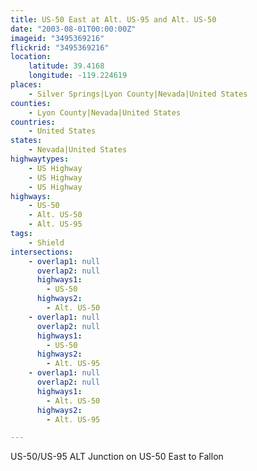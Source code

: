 ```yaml
---
title: US-50 East at Alt. US-95 and Alt. US-50
date: "2003-08-01T00:00:00Z"
imageid: "3495369216"
flickrid: "3495369216"
location:
    latitude: 39.4168
    longitude: -119.224619
places:
    - Silver Springs|Lyon County|Nevada|United States
counties:
    - Lyon County|Nevada|United States
countries:
    - United States
states:
    - Nevada|United States
highwaytypes:
    - US Highway
    - US Highway
    - US Highway
highways:
    - US-50
    - Alt. US-50
    - Alt. US-95
tags:
    - Shield
intersections:
    - overlap1: null
      overlap2: null
      highways1:
        - US-50
      highways2:
        - Alt. US-50
    - overlap1: null
      overlap2: null
      highways1:
        - US-50
      highways2:
        - Alt. US-95
    - overlap1: null
      overlap2: null
      highways1:
        - Alt. US-50
      highways2:
        - Alt. US-95

---
```

US-50/US-95 ALT Junction on US-50 East to Fallon